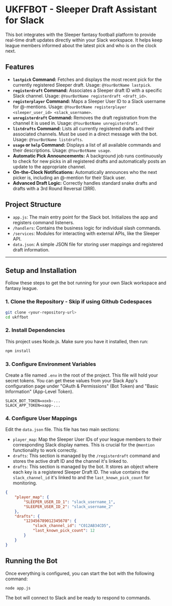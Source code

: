 # UKFFBOT - Sleeper Draft Assistant for Slack

This bot integrates with the Sleeper fantasy football platform to provide real-time draft updates directly within your Slack workspace. It helps keep league members informed about the latest pick and who is on the clock next.

## Features

- **`lastpick` Command:** Fetches and displays the most recent pick for the currently registered Sleeper draft. Usage: `@YourBotName lastpick`.
- **`registerdraft` Command:** Associates a Sleeper draft ID with a specific Slack channel. Usage: `@YourBotName registerdraft <draft_id>`.
- **`registerplayer` Command:** Maps a Sleeper User ID to a Slack username for @-mentions. Usage: `@YourBotName registerplayer <sleeper_user_id> <slack_username>`.
- **`unregisterdraft` Command:** Removes the draft registration from the channel it is used in. Usage: `@YourBotName unregisterdraft`.
- **`listdrafts` Command:** Lists all currently registered drafts and their associated channels. Must be used in a direct message with the bot. Usage: `@YourBotName listdrafts`.
- **`usage` or `help` Command:** Displays a list of all available commands and their descriptions. Usage: `@YourBotName usage`.
- **Automatic Pick Announcements:** A background job runs continuously to check for new picks in all registered drafts and automatically posts an update to the appropriate channel.
- **On-the-Clock Notifications:** Automatically announces who the next picker is, including an @-mention for their Slack user.
- **Advanced Draft Logic:** Correctly handles standard snake drafts and drafts with a 3rd Round Reversal (3RR).

## Project Structure

- `app.js`: The main entry point for the Slack bot. Initializes the app and registers command listeners.
- `/handlers`: Contains the business logic for individual slash commands.
- `/services`: Modules for interacting with external APIs, like the Sleeper API.
- `data.json`: A simple JSON file for storing user mappings and registered draft information.

---

## Setup and Installation

Follow these steps to get the bot running for your own Slack workspace and fantasy league.

### 1. Clone the Repository - Skip if using Github Codespaces

```bash
git clone <your-repository-url>
cd ukffbot
```

### 2. Install Dependencies

This project uses Node.js. Make sure you have it installed, then run:

```bash
npm install
```

### 3. Configure Environment Variables

Create a file named `.env` in the root of the project. This file will hold your secret tokens. You can get these values from your Slack App's configuration page under "OAuth & Permissions" (Bot Token) and "Basic Information" (App-Level Token).

```
SLACK_BOT_TOKEN=xoxb-...
SLACK_APP_TOKEN=xapp-...
```

### 4. Configure User Mappings

Edit the `data.json` file. This file has two main sections:

- `player_map`: Map the Sleeper User IDs of your league members to their corresponding Slack display names. This is crucial for the `@mention` functionality to work correctly.
- `drafts`: This section is managed by the `/registerdraft` command and stores the active draft ID and the channel it's linked to.
- `drafts`: This section is managed by the bot. It stores an object where each key is a registered Sleeper Draft ID. The value contains the `slack_channel_id` it's linked to and the `last_known_pick_count` for monitoring.

```json
{
    "player_map": {
        "SLEEPER_USER_ID_1": "slack_username_1",
        "SLEEPER_USER_ID_2": "slack_username_2"
    },
    "drafts": {
        "123456789012345678": {
            "slack_channel_id": "C012AB34CD5",
            "last_known_pick_count": 12
        }
    }
}
```

## Running the Bot

Once everything is configured, you can start the bot with the following command:

```bash
node app.js
```

The bot will connect to Slack and be ready to respond to commands.
